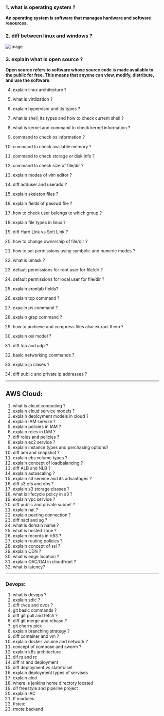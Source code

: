 

### 1. what is operating system ?

**An operating system is software that manages hardware and software resources.**

### 2. diff between linux and windows ?
  
![image](https://github.com/user-attachments/assets/c0ea28a5-0235-4679-857f-a94f7b74f7c6)

### 3. explain what is open source ?

**Open source refers to software whose source code is made available to the public for free. This means that anyone can view, modify, distribute, and use the software.** 

4. explain linux architecture ?

5. what is virtlization ?
6. explain hypervisor and its types ?
7. what is shell, its types and how to check current shell ?
8. what is kernel and command to check kernel information ?
9. command to check os information ?
10. command to check available memory ?
11. command to check storage or disk info ?
12. command to check size of file/dir ?
13. explain modes of vim editor ?
14. diff adduser and useradd ?
15. explain skeleton files ?
16. explain fields of passwd file ?
17. how to check user belongs to which group ?
18. explain file types in linux ?
19. diff Hard Link vs Soft Link ?
20. how to change ownership of file/dir ?
21. how to set permissions using symbolic and numeric modes ?
22. what is umask ?
23. default permissions for root user for file/dir ?
24. default permissions for local user for file/dir ?
25. explain crontab fields?
26. explain top command ?
27. expalin ps command ?
28. explain grep command ?
29. how to archieve and compress files also extract them ?
30. explain osi model ?
31. diff tcp and udp ?
32. basic networking commands ?
33. explain ip clases ?
34. diff public and private ip addresses ?
--- 

## AWS Cloud: 
1. what is cloud computing ?
2. explain cloud service models ?
3. explain deployment models in cloud ?
4. explain IAM servise ?
5. explain policies in IAM ?
6. explain roles in IAM ?
7. diff roles and policies ?
8. explain ec2 service ?
9. explain instance types and perchasing options?
10. diff ami and snapshot ?
11. explain ebs volume types ?
12. explain concept of loadbalancing ?
13. diff ALB and NLB ?
14. explain autoscaling ?
15. explain s3 service and its advantages ?
16. diff s3 efs and ebs ?
17. explain s3 storage classes ?
18. what is lifecycle policy in s3 ?
19. explain vpc service ?
20. diff public and private subnet ?
21. explain nat ?
22. explain peering connection ?
23. diff nacl and sg ?
24. what is domain name ?
25. what is hosted zone ?
26. explain records in rt53 ?
27. explain routing policies ?
28. explain concept of ssl ?
29. explain CDN ?
30. what is edge location ?
31. explain OAC/OAI in cloudfront ?
32. what is latency?
--- 
### Devops: 
1. what is devops ?
2. explain sdlc ?
3. diff cvcs and dvcs ?
4. git basic commands ?
5. diff git pull and fetch ?
6. diff git merge and rebase ?
7. git cherry pick 
8. explain branching strategy ?
10. diff container and vm ?
11. explain docker volume and network ?
12. concept of compose and sworm ?
13. explain k8s architecture
14. dif rs and rc 
15. diff rs and deployment
16. diff deployment  vs statefulset 
17. explain deployment types of servises 
18. explain cicd 
19. where is jenkins home directory located 
20. dif freestyle and pipeline project 
21. explain IAC 
22. tf modules 
23. tfstate
24. rmote backend
